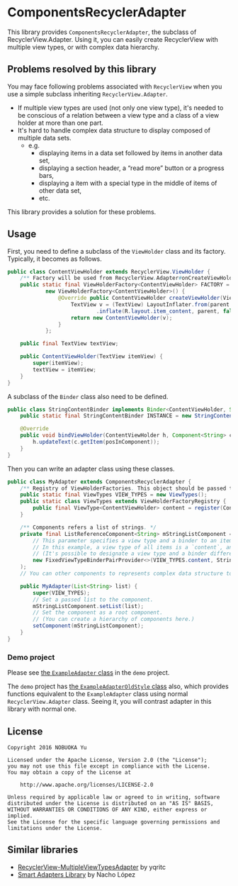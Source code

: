 ComponentsRecyclerAdapter
==============================

This library provides `ComponentsRecyclerAdapter`, the subclass of RecyclerView.Adapter.
Using it, you can easily create RecyclerView with multiple view types, or with complex data hierarchy.

## Problems resolved by this library

You may face following problems associated with `RecyclerView` when you use a simple subclass
inheriting `RecyclerView.Adapter`.

* If multiple view types are used (not only one view type), it's needed to be conscious of a relation
 between a view type and a class of a view holder at more than one part.
* It's hard to handle complex data structure to display composed of multiple data sets.
    * e.g.
        * displaying items in a data set followed by items in another data set,
        * displaying a section header, a “read more” button or a progress bars,
        * displaying a item with a special type in the middle of items of other data set,
        * etc.

This library provides a solution for these problems.

## Usage

First, you need to define a subclass of the `ViewHolder` class and its factory.
Typically, it becomes as follows.

```java
public class ContentViewHolder extends RecyclerView.ViewHolder {
    /** Factory will be used from RecyclerView.Adapter#onCreateViewHolder method. */
    public static final ViewHolderFactory<ContentViewHolder> FACTORY =
            new ViewHolderFactory<ContentViewHolder>() {
                @Override public ContentViewHolder createViewHolder(ViewGroup parent) {
                    TextView v = (TextView) LayoutInflater.from(parent.getContext())
                            .inflate(R.layout.item_content, parent, false);
                    return new ContentViewHolder(v);
                }
            };

    public final TextView textView;

    public ContentViewHolder(TextView itemView) {
        super(itemView);
        textView = itemView;
    }
}
```

A subclass of the `Binder` class also need to be defined.

```java
public class StringContentBinder implements Binder<ContentViewHolder, String> {
    public static final StringContentBinder INSTANCE = new StringContentBinder();

    @Override
    public void bindViewHolder(ContentViewHolder h, Component<String> c, int posInComponent) {
        h.updateText(c.getItem(posInComponent));
    }
}
```

Then you can write an adapter class using these classes.

```java
public class MyAdapter extends ComponentsRecyclerAdapter {
    /** Registry of ViewHolderFactories. This object should be passed to a constructor of a super class. */
    public static final ViewTypes VIEW_TYPES = new ViewTypes();
    public static class ViewTypes extends ViewHolderFactoryRegistry {
        public final ViewType<ContentViewHolder> content = register(ContentViewHolder.FACTORY);
    }

    /** Components refers a list of strings. */
    private final ListReferenceComponent<String> mStringListComponent = ListReferenceComponent.create(
        // This parameter specifies a view type and a binder to an item respectively.
        // In this example, a view type of all items is a `content`, and a binder of these is a `StringContentBinder`.
        // (It's possible to designate a view type and a binder differently for each item.)
        new FixedViewTypeBinderPairProvider<>(VIEW_TYPES.content, StringContentBinder.INSTANCE)
    );
    // You can other components to represents complex data structure to display.

    public MyAdapter(List<String> list) {
        super(VIEW_TYPES);
        // Set a passed list to the component.
        mStringListComponent.setList(list);
        // Set the component as a root component.
        // (You can create a hierarchy of components here.)
        setComponent(mStringListComponent);
    }
}
```

### Demo project

Please see [the `ExampleAdapter` class](./demo/src/main/java/info/vividcode/android/app/example/cra/ExampleAdapter.java)
in the `demo` project.

The `demo` project has [the `ExampleAdapterOldStyle` class](./demo/src/main/java/info/vividcode/android/app/example/cra/ExampleAdapterOldStyle.java)
also, which provides functions equivalent to the `ExampleAdapter` class using normal `RecyclerView.Adapter` class.
Seeing it, you will contrast adapter in this library with normal one.

## License

```
Copyright 2016 NOBUOKA Yu

Licensed under the Apache License, Version 2.0 (the "License");
you may not use this file except in compliance with the License.
You may obtain a copy of the License at

    http://www.apache.org/licenses/LICENSE-2.0

Unless required by applicable law or agreed to in writing, software
distributed under the License is distributed on an "AS IS" BASIS,
WITHOUT WARRANTIES OR CONDITIONS OF ANY KIND, either express or implied.
See the License for the specific language governing permissions and
limitations under the License.
```

## Similar libraries

* [RecyclerView-MultipleViewTypesAdapter](https://github.com/yqritc/RecyclerView-MultipleViewTypesAdapter) by yqritc
* [Smart Adapters Library](https://github.com/mrmans0n/smart-adapters) by Nacho López
